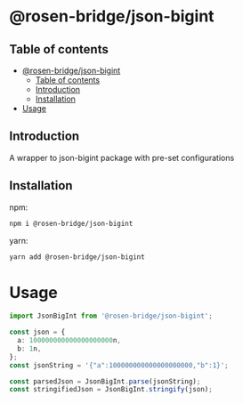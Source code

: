 # @rosen-bridge/json-bigint

## Table of contents

- [@rosen-bridge/json-bigint](#rosen-bridgejson-bigint)
  - [Table of contents](#table-of-contents)
  - [Introduction](#introduction)
  - [Installation](#installation)
- [Usage](#usage)

## Introduction

A wrapper to json-bigint package with pre-set configurations

## Installation

npm:

```sh
npm i @rosen-bridge/json-bigint
```

yarn:

```sh
yarn add @rosen-bridge/json-bigint
```

# Usage

```ts
import JsonBigInt from '@rosen-bridge/json-bigint';

const json = {
  a: 100000000000000000000n,
  b: 1n,
};
const jsonString = '{"a":100000000000000000000,"b":1}';

const parsedJson = JsonBigInt.parse(jsonString);
const stringifiedJson = JsonBigInt.stringify(json);
```
